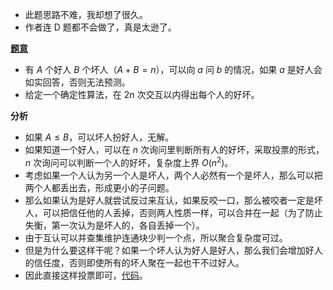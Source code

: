 - 此题思路不难，我却想了很久。
- 作者连 D 题都不会做了，真是太逊了。

**[题意](https://www.luogu.com.cn/problem/AT2348)**
- 有 $A$ 个好人 $B$ 个坏人（$A+B=n$），可以向 $a$ 问 $b$ 的情况，如果 $a$ 是好人会如实回答，否则无法预测。
- 给定一个确定性算法，在 $2n$ 次交互以内得出每个人的好坏。

**分析**
- 如果 $A\le B$，可以坏人扮好人，无解。
- 如果知道一个好人，可以在 $n$ 次询问里判断所有人的好坏，采取投票的形式，$n$ 次询问可以判断一个人的好坏，复杂度上界 $O(n^2)$。
- 考虑如果一个人认为另一个人是坏人，两个人必然有一个是坏人，那么可以把两个人都丢出去，形成更小的子问题。
- 那么如果认为是好人就尝试反过来互认，如果反咬一口，那么被咬者一定是坏人，可以把信任他的人丢掉，否则两人性质一样，可以合并在一起（为了防止失衡，第一次认为是坏人的，各自丢掉一个）。
- 由于互认可以并查集维护连通块少判一个点，所以聚合复杂度可过。
- 但是为什么要这样干呢？如果一个坏人认为好人是好人，那么我们会增加好人的信任度，否则即使所有的坏人聚在一起也干不过好人。
- 因此直接这样投票即可，[代码](https://www.luogu.com.cn/paste/crnskxv9)。